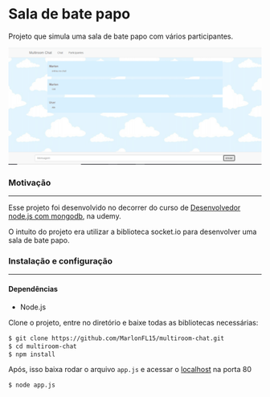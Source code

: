 # Sala de bate papo

Projeto que simula uma sala de bate papo com vários participantes. 

![Tela principal](https://github.com/MarlonFL15/multiroom-chat/blob/master/imagens/imagem.png)

### Motivação

---

Esse projeto foi desenvolvido no decorrer do curso de [Desenvolvedor node.js com mongodb](https://www.udemy.com/course/curso-completo-do-desenvolvedor-nodejs/), na udemy.

O intuito do projeto era utilizar a biblioteca socket.io para desenvolver uma sala de bate papo.


### Instalação e configuração

---

#### Dependências

* Node.js


Clone o projeto, entre no diretório e baixe todas as bibliotecas necessárias:
    
    $ git clone https://github.com/MarlonFL15/multiroom-chat.git
    $ cd multiroom-chat
    $ npm install
    
    
Após, isso baixa rodar o arquivo `app.js` e acessar o [localhost](http://localhost/) na porta 80


    $ node app.js

